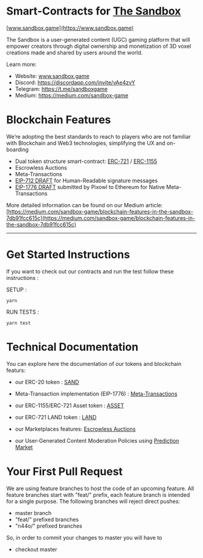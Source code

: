 # Smart-Contracts for [The Sandbox](https://www.sandbox.game)

[www.sandbox.game](https://www.sandbox.game)

The Sandbox is a user-generated content (UGC) gaming platform that will empower creators through digital ownership and monetization of 3D voxel creations made and shared by users around the world.

Learn more:

- Website: www.sandbox.game
- Discord: https://discordapp.com/invite/vAe4zvY
- Telegram: https://t.me/sandboxgame
- Medium: https://medium.com/sandbox-game

# Blockchain Features

We’re adopting the best standards to reach to players who are not familiar with Blockchain and Web3 technologies, simplifying the UX and on-boarding

- Dual token structure smart-contract: [ERC-721](https://eips.ethereum.org/EIPS/eip-721) / [ERC-1155](https://eips.ethereum.org/EIPS/eip-1155)
- Escrowless Auctions
- Meta-Transactions
- [EIP-712 DRAFT](https://eips.ethereum.org/EIPS/eip-712) for Human-Readable signature messages
- [EIP-1776 DRAFT](https://github.com/ethereum/EIPs/issues/1776) submitted by Pixowl to Ethereum for Native Meta-Transactions

More detailed information can be found on our Medium article: [https://medium.com/sandbox-game/blockchain-features-in-the-sandbox-7db91fcc615c](https://medium.com/sandbox-game/blockchain-features-in-the-sandbox-7db91fcc615c)

---

# Get Started Instructions

If you want to check out our contracts and run the test follow these instructions :

SETUP :

```
yarn
```

RUN TESTS :

```
yarn test
```

# Technical Documentation

You can explore here the documentation of our tokens and blockchain featurs:

- our ERC-20 token : [SAND](documentation/Sand.md)
- Meta-Transaction implementation (EIP-1776) : [Meta-Transactions](documentation/meta_transactions.md)

- our ERC-1155/ERC-721 Asset token : [ASSET](documentation/Asset.md)

- our ERC-721 LAND token : [LAND](documentation/Land.md)

- our Marketplaces features: [Escrowless Auctions](documentation/escrow_less_auctions.md)
- our User-Generated Content Moderation Policies using [Prediction Market](documentation/curation.md)

# Your First Pull Request

We are using feature branches to host the code of an upcoming feature. All feature branches start with "feat/"
prefix, each feature branch is intended for a single purpose.
The following branches will reject direct pushes:

- master branch
- "feat/" prefixed branches
- "n44o/" prefixed branches

So, in order to commit your changes to master you will have to

- checkout master

